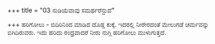 +++
title = "03 ನುಡಿಯೆವಾವು ಸಮರ್ಥರೆನ್ದುದೆ"

+++
ಹರಿಗೋಲು - ಬಿದಿರಿನಿಂದ ಮಾಡಿದ ದೊಡ್ಡ ಕುಕ್ಕೆ. ಇದರಲ್ಲಿ ನೀರೇರದಂತೆ ಮೇಲುಗಡೆ ಚರ್ಮವನ್ನು ಬಿಗಿದಿರುವರು. ಇದು ಹರಿದು ರಂಧ್ರವಾದರೆ ನೀರು ನುಗ್ಗಿ ಹರಿಗೋಲು ಮುಳುಗುತ್ತದೆ.